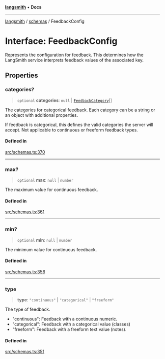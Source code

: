 [**langsmith**](../../README.md) • **Docs**

***

[langsmith](../../README.md) / [schemas](../README.md) / FeedbackConfig

# Interface: FeedbackConfig

Represents the configuration for feedback.
This determines how the LangSmith service interprets feedback
values of the associated key.

## Properties

### categories?

> `optional` **categories**: `null` \| [`FeedbackCategory`](FeedbackCategory.md)[]

The categories for categorical feedback.
Each category can be a string or an object with additional properties.

If feedback is categorical, this defines the valid categories the server will accept.
Not applicable to continuous or freeform feedback types.

#### Defined in

[src/schemas.ts:370](https://github.com/langchain-ai/langsmith-sdk/blob/da3c1bb4f1396b48909bf0abac53fd717458c764/js/src/schemas.ts#L370)

***

### max?

> `optional` **max**: `null` \| `number`

The maximum value for continuous feedback.

#### Defined in

[src/schemas.ts:361](https://github.com/langchain-ai/langsmith-sdk/blob/da3c1bb4f1396b48909bf0abac53fd717458c764/js/src/schemas.ts#L361)

***

### min?

> `optional` **min**: `null` \| `number`

The minimum value for continuous feedback.

#### Defined in

[src/schemas.ts:356](https://github.com/langchain-ai/langsmith-sdk/blob/da3c1bb4f1396b48909bf0abac53fd717458c764/js/src/schemas.ts#L356)

***

### type

> **type**: `"continuous"` \| `"categorical"` \| `"freeform"`

The type of feedback.
- "continuous": Feedback with a continuous numeric.
- "categorical": Feedback with a categorical value (classes)
- "freeform": Feedback with a freeform text value (notes).

#### Defined in

[src/schemas.ts:351](https://github.com/langchain-ai/langsmith-sdk/blob/da3c1bb4f1396b48909bf0abac53fd717458c764/js/src/schemas.ts#L351)
